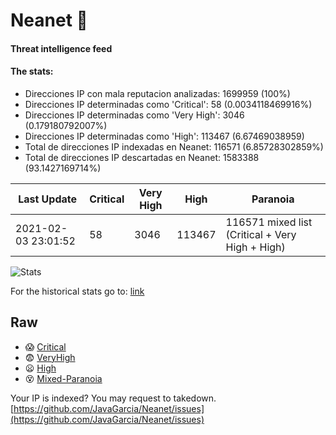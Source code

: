 # Neanet :hocho:
#### Threat intelligence feed
#### The stats:

- Direcciones IP con mala reputacion analizadas: 1699959 (100%)
- Direcciones IP determinadas como 'Critical':  58 (0.0034118469916%)
- Direcciones IP determinadas como 'Very High':  3046 (0.179180792007%)
- Direcciones IP determinadas como 'High':  113467 (6.67469038959)
- Total de direcciones IP indexadas en Neanet:  116571 (6.85728302859%)
- Total de direcciones IP descartadas en Neanet:  1583388 (93.1427169714%)

| Last Update | Critical | Very High | High | Paranoia |
| --- | --- | --- | --- | --- |
| 2021-02-03 23:01:52 | 58 | 3046 | 113467 | 116571 mixed list (Critical + Very High + High)|

![Stats](https://docs.google.com/spreadsheets/d/e/2PACX-1vSnaNMIXVabIpDJjufMlzH7poXnshF3mgd8Is1g9ytUEzVsP5my4Trn8f-xkoLLQ38xpL3HtmUexLo6/pubchart?oid=501124687&format=image)

For the historical stats go to: [link](/stats.csv)
## Raw
- :scream: [Critical](https://raw.githubusercontent.com/JavaGarcia/Neanet/master/blacklists/neanet_critical.txt)
- :fearful: [VeryHigh](https://raw.githubusercontent.com/JavaGarcia/Neanet/master/blacklists/neanet_veryHigh.txtt)
- :frowning: [High](https://raw.githubusercontent.com/JavaGarcia/Neanet/master/blacklists/neanet_high.txt)
- :dizzy_face: [Mixed-Paranoia](https://raw.githubusercontent.com/JavaGarcia/Neanet/master/blacklists/neanet_all.txt)


Your IP is indexed? You may request to takedown. [https://github.com/JavaGarcia/Neanet/issues](https://github.com/JavaGarcia/Neanet/issues)





































































































































































































































































































































































































































































































































































































































































































































































































































































































































































































































































































































































































































































































































































































































































































































































































































































































































































































































































































































































































































































































































































































































































































































































































































































































































































































































































































































































































































































































































































































































































































































































































































































































































































































































































































































































































































































































































































































































































































































































































































































































